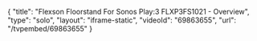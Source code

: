{
    "title": "Flexson Floorstand For Sonos Play:3 FLXP3FS1021 - Overview",
    "type": "solo",
    "layout": "iframe-static",
    "videoId": "69863655",
    "url": "\/tvpembed\/69863655"
}